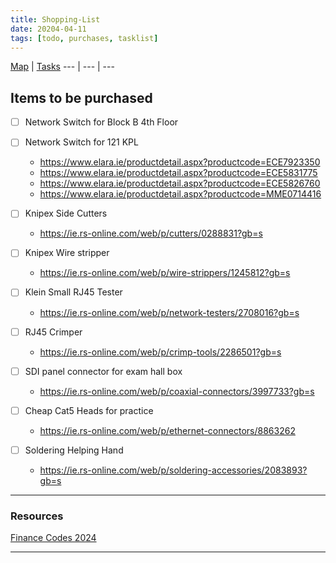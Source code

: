 ```yaml
---
title: Shopping-List
date: 20204-04-11
tags: [todo, purchases, tasklist]
---
```


[Map](../Map.md) | [Tasks](../00-Maps&Views/Tasks.md)
 --- | --- | ---
 
## Items to be purchased

- [ ] Network Switch for Block B 4th Floor
- [ ] Network Switch for 121 KPL
	- https://www.elara.ie/productdetail.aspx?productcode=ECE7923350
	- https://www.elara.ie/productdetail.aspx?productcode=ECE5831775
	- https://www.elara.ie/productdetail.aspx?productcode=ECE5826760
	- https://www.elara.ie/productdetail.aspx?productcode=MME0714416

- [ ] Knipex Side Cutters
	- https://ie.rs-online.com/web/p/cutters/0288831?gb=s
- [ ] Knipex Wire stripper
	- https://ie.rs-online.com/web/p/wire-strippers/1245812?gb=s
- [ ] Klein Small RJ45 Tester
	- https://ie.rs-online.com/web/p/network-testers/2708016?gb=s
- [ ] RJ45 Crimper
	- https://ie.rs-online.com/web/p/crimp-tools/2286501?gb=s
- [ ] SDI panel connector for exam hall box
	- https://ie.rs-online.com/web/p/coaxial-connectors/3997733?gb=s
- [ ] Cheap Cat5 Heads for practice
	- https://ie.rs-online.com/web/p/ethernet-connectors/8863262
- [ ] Soldering Helping Hand
	- https://ie.rs-online.com/web/p/soldering-accessories/2083893?gb=s

--- 

### Resources

[Finance Codes 2024](https://rcsicampus.sharepoint.com/:x:/r/sites/MediaSevicesStaff/Shared%20Documents/General/Finance%20Information/Finance%20Codes%202024.xlsx?d=wc0bf963b236e4796bd231c26bc867e11&csf=1&web=1&e=zBgrfF)

---

